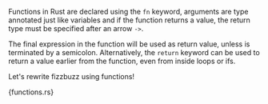 Functions in Rust are declared using the `fn` keyword, arguments are type
annotated just like variables and if the function returns a value, the return
type must be specified after an arrow `->`.

The final expression in the function will be used as return value, unless is
terminated by a semicolon. Alternatively, the `return` keyword can be used to
return a value earlier from the function, even from inside loops or ifs.

Let's rewrite fizzbuzz using functions!

{functions.rs}

